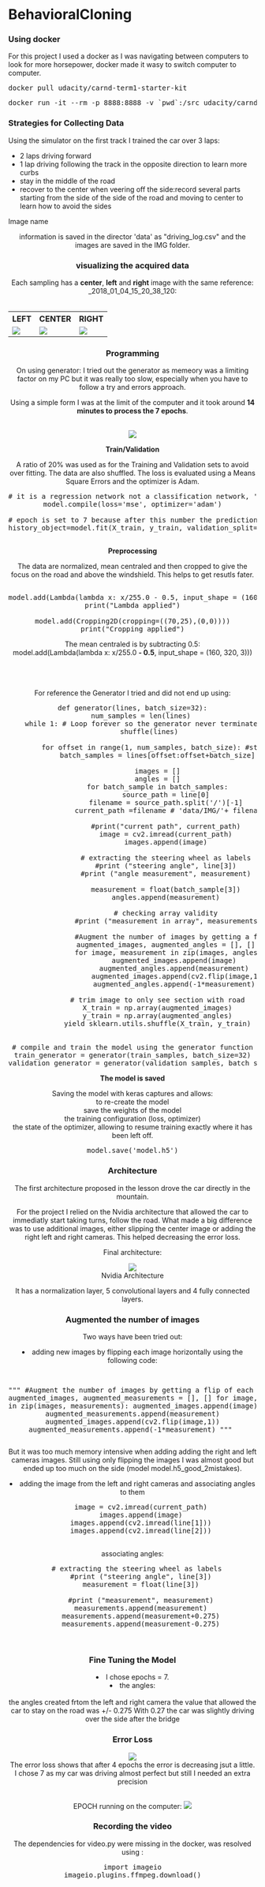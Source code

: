 # BehavioralCloning

<h3> Using docker </h3>

For this project I used a docker as I was navigating between computers to look for more horsepower, docker made it wasy to switch computer to computer.

<pre>
docker pull udacity/carnd-term1-starter-kit
</pre>

<pre>
docker run -it --rm -p 8888:8888 -v `pwd`:/src udacity/carnd-term1-starter-kit
</pre>

<h3>Strategies for Collecting Data</h3>

Using the simulator on the first track I trained the car over 3 laps:
- 2 laps driving forward
- 1 lap driving following the track in the opposite direction to learn more curbs
- stay in the middle of the road
- recover to the center when veering off the side:record several parts starting from the side of the side of the road and moving to center to learn how to avoid the sides

Image name <center><left><right> information is saved in the director 'data' as "driving_log.csv" and the images are saved in the IMG folder.

<h3> visualizing the acquired data </h3>
Each sampling has a <b>center</b>, <b>left</b> and <b>right</b> image with the same reference:<br>
<center><left><right>_2018_01_04_15_20_38_120: <br><br>

<table style="width:100%">
  <tr>
    <th>LEFT</th>
    <th>CENTER</th> 
    <th>RIGHT</th>
  </tr>
  <tr>
    <td><img src="assets/left_2018_01_04_15_20_38_120.jpg"></td>
    <td><img src="assets/center_2018_01_04_15_20_38_120.jpg"> </td> 
    <td><img src="assets/right_2018_01_04_15_20_38_120.jpg"> </td>
  </tr>
 
</table>


<h3> Programming </h3>

On using generator: I tried out the generator as memeory was a limiting factor on my PC but it was really too slow, especially when you have to follow a try and errors approach.

Using a simple form I was at the limit of the computer and it took around <b>14 minutes to process the 7 epochs</b>.

<br><img src="assets/DELL.jpg">

<b> Train/Validation </b><br>

A ratio of 20% was used as for the Training and Validation sets to avoid over fitting. The data are also shuffled.
The loss is evaluated using a Means Square Errors and the optimizer is Adam.

<pre>
# it is a regression network not a classification network, 'measn square errors' is used
model.compile(loss='mse', optimizer='adam')

# epoch is set to 7 because after this number the prediction accuracy decreases
history_object=model.fit(X_train, y_train, validation_split=0.2, shuffle=True, epochs=7)

</pre>

<b> Preprocessing </b>

The data are normalized, mean centraled and then cropped to give the focus on the road and above the windshield. This helps to get resutls fater.

<pre>
      
model.add(Lambda(lambda x: x/255.0 - 0.5, input_shape = (160, 320, 3)))
print("Lambda applied")

model.add(Cropping2D(cropping=((70,25),(0,0))))
print("Cropping applied")
</pre>

The mean centraled is by subtracting 0.5: <br> model.add(Lambda(lambda x: x/255.0 <b>- 0.5</b>, input_shape = (160, 320, 3)))<br><br>

<br><br>
For reference the Generator I tried and did not end up using:
<pre>
def generator(lines, batch_size=32):
    num_samples = len(lines)
    while 1: # Loop forever so the generator never terminates
        shuffle(lines)
        
        for offset in range(1, num_samples, batch_size): #starts at 1 to avoid headers
            batch_samples = lines[offset:offset+batch_size]

            images = []
            angles = []
            for batch_sample in batch_samples:
                source_path = line[0]
                filename = source_path.split('/')[-1]
                current_path =filename # 'data/IMG/'+ filename

                #print("current path", current_path)
                image = cv2.imread(current_path)
                images.append(image)
    
                # extracting the steering wheel as labels
                #print ("steering angle", line[3])
                #print ("angle measurement", measurement)
            
                measurement = float(batch_sample[3])
                angles.append(measurement)
                
                # checking array validity
                #print ("measurement in array", measurements[66])

                #Augment the number of images by getting a flip of each image
                augmented_images, augmented_angles = [], []
                for image, measurement in zip(images, angles):
                    augmented_images.append(image)
                    augmented_angles.append(measurement)
                    augmented_images.append(cv2.flip(image,1))
                    augmented_angles.append(-1*measurement)

            # trim image to only see section with road
            X_train = np.array(augmented_images)
            y_train = np.array(augmented_angles)
            yield sklearn.utils.shuffle(X_train, y_train)
            
            
# compile and train the model using the generator function
train_generator = generator(train_samples, batch_size=32)
validation_generator = generator(validation_samples, batch_size=32)            
</pre>

<b> The model is saved </b>

Saving the model with keras captures and allows: 
<br>to re-create the model
<br>save the weights of the model
<br>the training configuration (loss, optimizer)
<br>the state of the optimizer, allowing to resume training exactly where it has been left off.
<pre>
model.save('model.h5')
</pre>

</pre>

<h3> Architecture </h3>

The first architecture proposed in the lesson drove the car directly in the mountain.

For the project I relied on the Nvidia architecture that allowed the car to immediatly start taking turns, follow the road.
What made a big difference was to use additional images, either slipping the center image or adding the right left and right cameras.
This helped decreasing the error loss.

Final architecture:<br>

<img src="assets/network-architecture.jpg"> 
<br>Nvidia Architecture

It has a normalization layer, 5 convolutional layers and 4 fully connected layers.


<h3> Augmented the number of images </h3>

Two ways have been tried out:

<li> adding new images by flipping each image horizontally using the following code:
<pre>

"""
#Augment the number of images by getting a flip of each image
augmented_images, augmented_measurements = [], []
for image, measurement in zip(images, measurements):
    augmented_images.append(image)
    augmented_measurements.append(measurement)
    augmented_images.append(cv2.flip(image,1))
    augmented_measurements.append(-1*measurement)
"""
</pre>

But it was too much memory intensive when adding adding the right and left cameras images. Still using only flipping the images I was almost good but ended up too much on the side (model model.h5_good_2mistakes).

<li> adding the image from the left and right cameras and associating angles to them </li>
<pre>
    image = cv2.imread(current_path)
    images.append(image)
    images.append(cv2.imread(line[1]))
    images.append(cv2.imread(line[2]))
    
</pre>

associating angles:
 <pre>
  # extracting the steering wheel as labels
    #print ("steering angle", line[3])
    measurement = float(line[3])
    
    #print ("measurement", measurement)
    measurements.append(measurement)
    measurements.append(measurement+0.275)
    measurements.append(measurement-0.275)
    
  </pre>  
    
<h3> Fine Tuning the Model </h3>
   
   <li>I chose epochs = 7.</li>
   <li>the angles: </li> <br> the angles created frtom the left and right camera the value that allowed the car to stay on the road was +/- 0.275
   With 0.27 the car was slightly driving over the side after the bridge
   
<h3> Error Loss </h3>

<img src="assets/loss_graph_010518.png">
<br>The error loss shows that after 4 epochs the error is decreasing jsut a little.
<br>I chose 7 as my car was driving almost perfect but still I needed an extra precision

<br>EPOCH running on the computer:
<img src="assets/error_loss_decreasing">

<h3> Recording the video </h3>

The dependencies for video.py were missing in the docker, was resolved using :
<pre>
import imageio
imageio.plugins.ffmpeg.download()
</pre>
